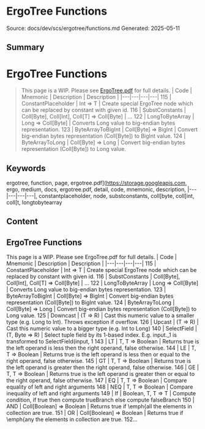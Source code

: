 # ErgoTree Functions
Source: docs/dev/scs/ergotree/functions.md
Generated: 2025-05-11

## Summary
# ErgoTree Functions

> This page is a WIP. Please see [ErgoTree.pdf](https://storage.googleapis.com/ergo-cms-media/docs/ErgoTree.pdf) for full details. | Code | Mnemonic | Description | Description |
|---|---|---|---|
115 | ConstantPlaceholder |  Int    => T | Create special ErgoTree node which can be replaced by constant with given id. 
116 | SubstConstants | Coll[Byte], Coll[Int], Coll[T]    => Coll[Byte] | ... 
122 | LongToByteArray | Long    => Coll[Byte] | Converts Long value to big-endian bytes representation. 
123 | ByteArrayToBigInt | Coll[Byte]    => BigInt | Convert big-endian bytes representation (Coll[Byte]) to BigInt value. 124 | ByteArrayToLong | Coll[Byte]    => Long | Convert big-endian bytes representation (Coll[Byte]) to Long value.

## Keywords
ergotree, function, page, ergotree.pdf](https://storage.googleapis.com, ergo, medium, docs, ergotree.pdf, detail, code, mnemonic, description, |---|---|---|---|, constantplaceholder, node, substconstants, coll[byte, coll[int, coll[t, longtobytearray

## Content
## ErgoTree Functions
This page is a WIP. Please see ErgoTree.pdf for full details.
| Code | Mnemonic | Description | Description |
|---|---|---|---|
115 | ConstantPlaceholder |  Int    => T | Create special ErgoTree node which can be replaced by constant with given id. 
116 | SubstConstants | Coll[Byte], Coll[Int], Coll[T]    => Coll[Byte] | ... 
122 | LongToByteArray | Long    => Coll[Byte] | Converts Long value to big-endian bytes representation. 
123 | ByteArrayToBigInt | Coll[Byte]    => BigInt | Convert big-endian bytes representation (Coll[Byte]) to BigInt value. 
124 | ByteArrayToLong | Coll[Byte]    => Long | Convert big-endian bytes representation (Coll[Byte]) to Long value. 
125 | Downcast |   (T    => R) | Cast this numeric value to a smaller type (e.g. Long to Int). Throws exception if overflow. 
126 | Upcast |  (T    => R) | Cast this numeric value to a bigger type (e.g. Int to Long) 
140 | SelectField | (T, Byte    => R) | Select tuple field by its 1-based index. E.g. input._1 is transformed to SelectField(input, 1 
143 | LT | T, T    => Boolean | Returns true is the left operand is less then the right operand, false otherwise. 
144 | LE | T, T    => Boolean | Returns true is the left operand is less then or equal to the right operand, false otherwise. 
145 | GT | T, T    => Boolean | Returns true is the left operand is greater then the right operand, false otherwise. 
146 | GE | T, T    => Boolean | Returns true is the left operand is greater then or equal to the right operand, false otherwise. 
147 | EQ | T, T    => Boolean | Compare equality of left and right arguments 
148 | NEQ | T, T    => Boolean | Compare inequality of left and right arguments 
149 | If | Boolean, T, T    => T | Compute condition, if true then compute trueBranch else compute falseBranch 
150 | AND | Coll[Boolean]    => Boolean | Returns true if \emph{all the elements in collection are true. 
151 | OR | Coll[Boolean]    => Boolean | Returns true if \emph{any the elements in collection are true. 
152...
